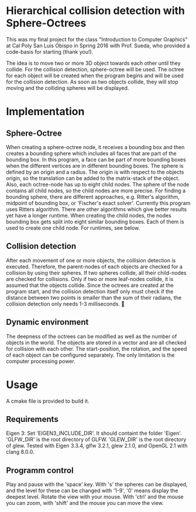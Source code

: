 # Hierarchical collision detection with Sphere-Octrees

This was my final project for the class "Introduction to Computer Graphics" at Cal Poly San Luis Obispo in Spring 2016 with Prof. Sueda, who provided a code-basis for starting (thank you!).

The idea is to move two or more 3D object towards each other until they collide. For the collision detection, sphere-octree will be used. The octree for each object will be created when the program begins and will be used for the collision detection. As soon as two objects collide, they will stop moving and the colliding spheres will be displayed.

# Implementation 
## Sphere-Octree
When creating a sphere-octree node, it receives a bounding box and then creates a bounding sphere which includes all faces that are part of the bounding box. In this program, a face can be part of more bounding boxes when the different vertices are in different bounding boxes. The sphere is defined by an origin and a radius. The origin is with respect to the objects origin, so the translation can be added to the matrix-stack of the object. Also, each octree-node has up to eight child nodes. The sphere of the node contains all child nodes, so the child nodes are more precise.
For finding a bounding sphere, there are different approaches, e.g. Ritter's algorithm, midpoint of bounding box, or 'Fischer's exact solver'. Currently this program uses Ritters algorithm. There are other algorithms which give better results yet have a longer runtime. When creating the child nodes, the nodes bounding box gets split into eight similar bounding boxes. Each of them is used to create one child node. For runtimes, see below.

## Collision detection
After each movement of one or more objects, the collision detection is executed. Therefore, the parent-nodes of each objects are checked for a collision by using their spheres. If two spheres collide, all their child-nodes are checked for collisions. Only if two or more leaf-nodes collide, it is assumed that the objects collide. Since the octrees are created at the program start, and the collision detection itself only must check if the distance between two points is smaller than the sum of their radians, the collision detection only needs 1-3 milliseconds.

## Dynamic environment
The deepness of the octrees can be modified as well as the number of objects in the world. The objects are stored in a vector and are all checked for collision with each other. The start-position, the rotation, and the speed of each object can be configured separately. The only limitation is the computer processing power.

# Usage
A cmake file is provided to build it. 

## Requirements
Eigen 3: Set 'EIGEN3_INCLUDE_DIR'. It should containt the folder 'Eigen'. 'GLFW_DIR' is the root directory of GLFW. 'GLEW_DIR' is the root directory of glew.
Tested with Eigen 3.3.4, glfw 3.2.1, glew 2.1.0, and OpenGL 2.1 with clang 8.0.0.

## Programm control
Play and pause with the 'space' key. With 's' the spheres can be displayed, and the level for these can be changed with '1-9', '0' means display the deepest level. Rotate the view with your mouse. With 'ctrl' and the mouse you can zoom, with 'shift' and the mouse you can move the view.